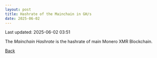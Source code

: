 ```yaml
---
layout: post
title: Hashrate of the Mainchain in GH/s
date: 2025-06-02
---
```


Last updated: 2025-06-02 03:51

<script src="https://cdnjs.cloudflare.com/ajax/libs/PapaParse/5.3.0/papaparse.min.js"></script>
<script src="https://cdn.jsdelivr.net/npm/apexcharts"></script>
<script src="/assets/js/mainchain-hashrate.js"></script>

<div id="wrapper">
  <div id="areaChart">
  </div>
  <div id="barChart">
  </div>
 </div>

The *Mainchain Hashrate* is the hashrate of main Monero XMR Blockchain. 

[Back](/pages/web/index.html)
